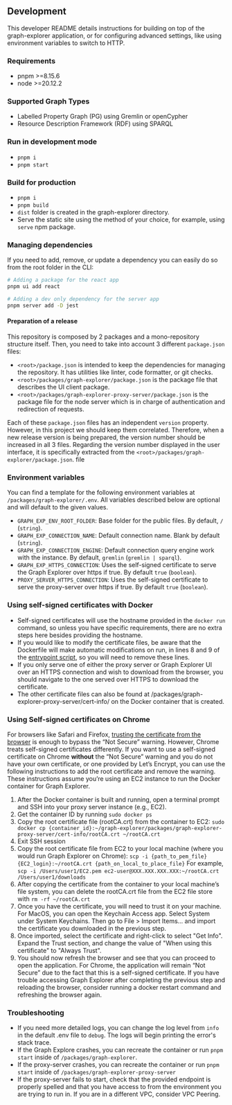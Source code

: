 ## Development
This developer README details instructions for building on top of the graph-explorer application, or for configuring advanced settings, like using environment variables to switch to HTTP.

### Requirements
- pnpm >=8.15.6
- node >=20.12.2

### Supported Graph Types
- Labelled Property Graph (PG) using Gremlin or openCypher
- Resource Description Framework (RDF) using SPARQL 

### Run in development mode
- `pnpm i`
- `pnpm start`

### Build for production
- `pnpm i`
- `pnpm build`
- `dist` folder is created in the graph-explorer directory.
- Serve the static site using the method of your choice,
for example, using `serve` npm package.

### Managing dependencies

If you need to add, remove, or update a dependency you can easily do so from the root folder in the CLI:

```bash
# Adding a package for the react app
pnpm ui add react

# Adding a dev only dependency for the server app
pnpm server add -D jest
```

#### Preparation of a release
This repository is composed by 2 packages and a mono-repository structure itself. Then, you need to take into account 3 different `package.json` files:
- `<root>/package.json` is intended to keep the dependencies for managing the repository. It has utilities like linter, code formatter, or git checks.
- `<root>/packages/graph-explorer/package.json` is the package file that describes the UI client package.
- `<root>/packages/graph-explorer-proxy-server/package.json` is the package file for the node server which is in charge of authentication and redirection of requests.

Each of these `package.json` files has an independent `version` property. However, in this project we should keep them correlated. Therefore, when a new release version is being prepared, the version number should be increased in all 3 files.
Regarding the version number displayed in the user interface, it is specifically extracted from the `<root>/packages/graph-explorer/package.json`. file

### Environment variables

You can find a template for the following environment variables at `/packages/graph-explorer/.env`. All variables described below are optional and will default to the given values.

- `GRAPH_EXP_ENV_ROOT_FOLDER`: Base folder for the public files. By default, `/` (`string`). 
- `GRAPH_EXP_CONNECTION_NAME`: Default connection name. Blank by default (`string`).
- `GRAPH_EXP_CONNECTION_ENGINE`: Default connection query engine work with the instance. By default, `gremlin` (`gremlin | sparql`).
- `GRAPH_EXP_HTTPS_CONNECTION`: Uses the self-signed certificate to serve the Graph Explorer over https if true. By default `true` (`boolean`).
- `PROXY_SERVER_HTTPS_CONNECTION`: Uses the self-signed certificate to serve the proxy-server over https if true. By default `true` (`boolean`).

### Using self-signed certificates with Docker

- Self-signed certificates will use the hostname provided in the `docker run` command, so unless you have specific requirements, there are no extra steps here besides providing the hostname.
- If you would like to modify the certificate files, be aware that the Dockerfile will make automatic modifications on run, in lines 8 and 9 of the [entrypoint script](https://github.com/aws/graph-explorer/blob/main/docker-entrypoint.sh), so you will need to remove these lines.
- If you only serve one of either the proxy server or Graph Explorer UI over an HTTPS connection and wish to download from the browser, you should navigate to the one served over HTTPS to download the certificate.
- The other certificate files can also be found at /packages/graph-explorer-proxy-server/cert-info/ on the Docker container that is created. 

### Using Self-signed certificates on Chrome

For browsers like Safari and Firefox, [trusting the certificate from the browser](../README.md/#https-connections) is enough to bypass the “Not Secure” warning. However, Chrome treats self-signed certificates differently. If you want to use a self-signed certificate on Chrome **without** the “Not Secure” warning and you do not have your own certificate, or one provided by Let’s Encrypt, you can use the following instructions to add the root certificate and remove the warning. These instructions assume you’re using an EC2 instance to run the Docker container for Graph Explorer.

1. After the Docker container is built and running, open a terminal prompt and SSH into your proxy server instance (e.g., EC2).
2. Get the container ID by running `sudo docker ps`
3. Copy the root certificate file (rootCA.crt) from the container to EC2: `sudo docker cp {container_id}:~/graph-explorer/packages/graph-explorer-proxy-server/cert-info/rootCA.crt ~/rootCA.crt`
4. Exit SSH session 
5. Copy the root certificate file from EC2 to your local machine (where you would run Graph Explorer on Chrome): `scp -i {path_to_pem_file} {EC2_login}:~/rootCA.crt {path_on_local_to_place_file}` For example, `scp -i /Users/user1/EC2.pem ec2-user@XXX.XXX.XXX.XXX:~/rootCA.crt /Users/user1/downloads`
6. After copying the certificate from the container to your local machine’s file system, you can delete the rootCA.crt file from the EC2 file store with `rm -rf ~/rootCA.crt`
7. Once you have the certificate, you will need to trust it on your machine. For MacOS, you can open the Keychain Access app. Select System under System Keychains. Then go to File > Import Items... and import the certificate you downloaded in the previous step. 
8. Once imported, select the certificate and right-click to select "Get Info". Expand the Trust section, and change the value of "When using this certificate" to "Always Trust". 
9. You should now refresh the browser and see that you can proceed to open the application. For Chrome, the application will remain “Not Secure” due to the fact that this is a self-signed certificate. If you have trouble accessing Graph Explorer after completing the previous step and reloading the browser, consider running a docker restart command and refreshing the browser again.

### Troubleshooting
- If you need more detailed logs, you can change the log level from `info` in the default .env file to `debug`. The logs will begin printing the error's stack trace.
- If the Graph Explore crashes, you can recreate the container or run `pnpm start` inside of `/packages/graph-explorer`.
- If the proxy-server crashes, you can recreate the container or run `pnpm start` inside of `/packages/graph-explorer-proxy-server`
- If the proxy-server fails to start, check that the provided endpoint is properly spelled and that you have access to from the environment you are trying to run in. If you are in a different VPC, consider VPC Peering.
